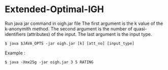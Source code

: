 # Extended-Optimal-IGH
Run java jar command in oigh.jar file 
The first argument is the k value of the k-anonymith method.
The second argument is the number of quasi-identifiers (attributes) of the input.
The last argument is the input type.

```
$ java $JAVA_OPTS -jar oigh.jar [k] [att_no] [input_type]
```
Example :
```
$ java -Xmx25g -jar oigh.jar 3 5 RATING
```
